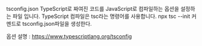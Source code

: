 tsconfig.json
TypeScript로 짜여진 코드를 JavaScript로 컴파일하는 옵션을 설정하는 파일 입니다.
TypeScript 컴파일은 tsc라는 명령어를 사용합니다.
npx tsc --init 커멘드로 tsconfig.json파일을 생성한다.

옵션 설명 : https://www.typescriptlang.org/tsconfig
